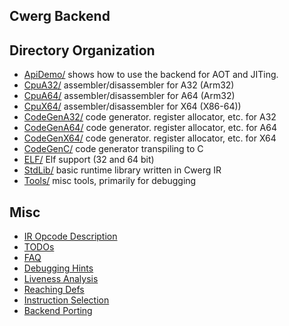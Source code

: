 ## Cwerg Backend

## Directory Organization

* [ApiDemo/](ApiDemo/) shows how to use the backend for AOT and JITing.
* [CpuA32/](CpuA32/) assembler/disassembler for A32 (Arm32)
* [CpuA64/](CpuA64/) assembler/disassembler for A64 (Arm32)
* [CpuX64/](CpuX64/) assembler/disassembler for X64 (X86-64))
* [CodeGenA32/](CodeGenA32/) code generator. register allocator, etc. for A32
* [CodeGenA64/](CodeGenA64/) code generator. register allocator, etc. for A64
* [CodeGenX64/](CodeGenX64/) code generator. register allocator, etc. for X64
* [CodeGenC/](CodeGenC/) code generator transpiling to C
* [ELF/](Elf/) Elf support (32 and 64 bit)
* [StdLib/](StdLib/) basic runtime library written in Cwerg IR
* [Tools/](Tools/) misc tools, primarily for debugging

## Misc

* [IR Opcode Description](Docs/opcodes.md)
* [TODOs](Docs/todo.md)
* [FAQ](Docs/FAQ.md)
* [Debugging Hints](Docs/debugging.md)
* [Liveness Analysis](Docs/liveness.md)
* [Reaching Defs](Docs/use_def.md)
* [Instruction Selection](Docs/instruction_selection.md)
* [Backend Porting](backend_porting.md)